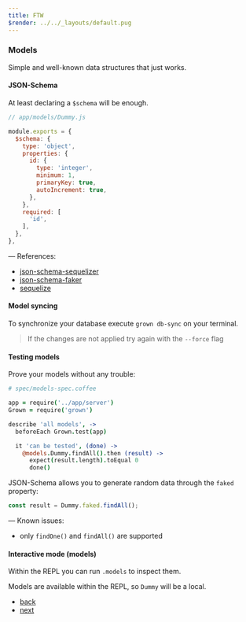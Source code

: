 ```yaml
---
title: FTW
$render: ../../_layouts/default.pug
---
```


### Models

Simple and well-known data structures that just works.

#### JSON-Schema

At least declaring a `$schema` will be enough.

```js
// app/models/Dummy.js

module.exports = {
  $schema: {
    type: 'object',
    properties: {
      id: {
        type: 'integer',
        minimum: 1,
        primaryKey: true,
        autoIncrement: true,
      },
    },
    required: [
      'id',
    ],
  },
},
```

&mdash; References:

- [json-schema-sequelizer](https://www.npmjs.com/package/json-schema-sequelizer)
- [json-schema-faker](https://github.com/json-schema-faker/json-schema-faker)
- [sequelize](http://docs.sequelizejs.com/)


#### Model syncing

To synchronize your database execute `grown db-sync` on your terminal.

> If the changes are not applied try again with the `--force` flag

#### Testing models

Prove your models without any trouble:

```coffee
# spec/models-spec.coffee

app = require('../app/server')
Grown = require('grown')

describe 'all models', ->
  beforeEach Grown.test(app)

  it 'can be tested', (done) ->
    @models.Dummy.findAll().then (result) ->
      expect(result.length).toEqual 0
      done()
```

JSON-Schema allows you to generate random data through the `faked` property:

```js
const result = Dummy.faked.findAll();
```

&mdash; Known issues:

- only `findOne()` and `findAll()` are supported

#### Interactive mode (models)

Within the REPL you can run `.models` to inspect them.

Models are available within the REPL, so `Dummy` will be a local.

- [back](/)
- [next](/docs/views)
